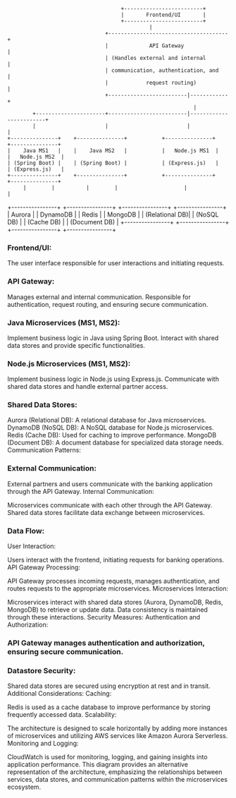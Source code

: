                                         +-------------------------+
                                        |       Frontend/UI       |
                                        +-------------------------+
                                                 |
                                   +--------------------------------------+
                                   |             API Gateway               |
                                   | (Handles external and internal       |
                                   | communication, authentication, and   |
                                   |            request routing)          |
                                   +-------------------------|------------+
                                                               |
            +----------------------+-------------------------|------------------------+
            |                      |                         |                        |
    +---------------+    +---------------+           +---------------+    +---------------+
    |    Java MS1   |    |    Java MS2   |           |   Node.js MS1  |    |   Node.js MS2  |
    | (Spring Boot) |    | (Spring Boot) |           | (Express.js)   |    | (Express.js)   |
    +---------------+    +---------------+           +---------------+    +---------------+
         |        |          |        |                     |                   |
  +----------------+ +----------------+             +----------------+ +----------------+
  |    Aurora      | |   DynamoDB     |             |     Redis      | |    MongoDB     |
  | (Relational DB)| | (NoSQL DB)     |             | (Cache DB)     | | (Document DB)  |
  +----------------+ +----------------+             +----------------+ +----------------+



### Frontend/UI:

The user interface responsible for user interactions and initiating requests.

### API Gateway:

Manages external and internal communication.
Responsible for authentication, request routing, and ensuring secure communication.

### Java Microservices (MS1, MS2):

Implement business logic in Java using Spring Boot.
Interact with shared data stores and provide specific functionalities.


### Node.js Microservices (MS1, MS2):

Implement business logic in Node.js using Express.js.
Communicate with shared data stores and handle external partner access.


### Shared Data Stores:

Aurora (Relational DB):
A relational database for Java microservices.
DynamoDB (NoSQL DB):
A NoSQL database for Node.js microservices.
Redis (Cache DB):
Used for caching to improve performance.
MongoDB (Document DB):
A document database for specialized data storage needs.
Communication Patterns:


### External Communication:

External partners and users communicate with the banking application through the API Gateway.
Internal Communication:

Microservices communicate with each other through the API Gateway.
Shared data stores facilitate data exchange between microservices.

### Data Flow:
User Interaction:

Users interact with the frontend, initiating requests for banking operations.
API Gateway Processing:

API Gateway processes incoming requests, manages authentication, and routes requests to the appropriate microservices.
Microservices Interaction:

Microservices interact with shared data stores (Aurora, DynamoDB, Redis, MongoDB) to retrieve or update data.
Data consistency is maintained through these interactions.
Security Measures:
Authentication and Authorization:

### API Gateway manages authentication and authorization, ensuring secure communication.


### Datastore Security:

Shared data stores are secured using encryption at rest and in transit.
Additional Considerations:
Caching:

Redis is used as a cache database to improve performance by storing frequently accessed data.
Scalability:

The architecture is designed to scale horizontally by adding more instances of microservices and utilizing AWS services like Amazon Aurora Serverless.
Monitoring and Logging:

CloudWatch is used for monitoring, logging, and gaining insights into application performance.
This diagram provides an alternative representation of the architecture, emphasizing the relationships between services, data stores, and communication patterns within the microservices ecosystem.
